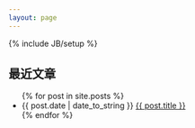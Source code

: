 ```yaml
---
layout: page
---
```

{% include JB/setup %}

## 最近文章
<ul class="posts">
  {% for post in site.posts %}
    <li><span>{{ post.date | date_to_string }}</span>   <a href="{{ BASE_PATH }}{{ post.url }}">{{ post.title }}</a></li>
  {% endfor %}
</ul>
